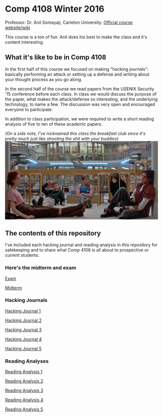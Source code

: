 # Comp 4108 Winter 2016

Professor: Dr. Anil Somayaji, Carleton University. [Official course website/wiki](http://homeostasis.scs.carleton.ca/wiki/index.php/Computer_Systems_Security_%28Winter_2016%29)


This course is a ton of fun. Anil does his best to make the class and it's content interesting.

## What it's like to be in Comp 4108

In the first half of this course we focused on making "hacking journals": basically performing an attack or setting up a defense and writing about your thought process as you go along.

In the second half of the course we read papers from the USENIX Security '15 conference before each class. In class we would discuss the purpose of the paper, what makes the attack/defense so interesting, and the underlying technology, to name a few. The discussion was very open and encouraged everyone to participate.

In addition to class participation, we were required to write a short reading analysis of five to ten of these academic papers.

*(On a side note, I've nicknamed this class the breakfast club since it's pretty much just like shooting the shit with your buddies)*
![](/images/bc.jpg)

## The contents of this repository

I've included each hacking journal and reading analysis in this repository for safekeeping and to share what Comp 4108 is all about to prospective or current students.

### Here's the midterm and exam

[Exam](../../raw/master/exam.pdf)

[Midterm](../../raw/master/midterm.pdf)


### Hacking Journals

[Hacking Journal 1](hack-log-1.md)

[Hacking Journal 2](hack-log-2.md)

[Hacking Journal 3](hack-log-3.md)

[Hacking Journal 4](hack-log-4.md)

[Hacking Journal 5](hack-log-5.md)

### Reading Analyses

[Reading Analysis 1](reading-analysis-1.md)

[Reading Analysis 2](reading-analysis-2.md)

[Reading Analysis 3](reading-analysis-3.md)

[Reading Analysis 4](reading-analysis-4.md)

[Reading Analysis 5](reading-analysis-5.md)
